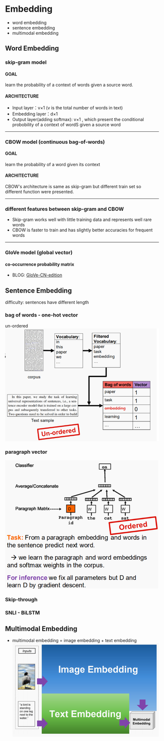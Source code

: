 # Embedding
- word embedding
- sentence embedding
- multimodal embedding

## Word Embedding
### skip-gram model
#### GOAL
learn the probability of a context of words given a source word.
#### ARCHITECTURE
- Input layer：v×1 (v is the total number of words in text)
- Embedding layer：d×1
- Output layer(adding softmax): v×1 , which present the conditional probobility of a context of wordS given a source word

---

### CBOW model (continuous bag-of-words)
#### GOAL
learn the probability of a word given its context
#### ARCHITECTURE
CBOW's architecture is same as skip-gram but different train set so different function were presented.

---

### different features between skip-gram and CBOW
- Skip-gram works well with little training data and represents well rare words
- CBOW is faster to train and has slightly better accuracies for frequent words

---

### GloVe model (global vector)
#### co-occurrence probability matrix
- BLOG: [GloVe-CN-edition](https://zhuanlan.zhihu.com/p/42073620)

## Sentence Embedding
difficulty: sentences have different length
### bag of words - one-hot vector
un-ordered
![bow](https://github.com/LeavesLei/Machine-Learning-note/blob/master/image/bag-of-words.jpg)

### paragraph vector
![paragraph-vector](https://github.com/LeavesLei/Machine-Learning-note/blob/master/image/paragraph-vector.jpg)

### Skip-through

### SNLI - BiLSTM

## Multimodal Embedding
- multimodal embedding = image embedding + text embedding
![multimodal-embedding](https://github.com/LeavesLei/Machine-Learning-note/blob/master/image/multimodal-embedding.jpg)


